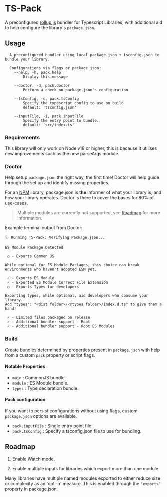 # TS-Pack

A preconfigured [rollup.js]() bundler for Typescript Libraries, with additional aid to help configure the library's `package.json`.

## Usage

```
  A preconfigured bundler using local package.json + tsconfig.json to bundle your library.

  Configurations via flags or package.json:
    --help, -h, pack.help
        Display this message

    --doctor, -d, pack.doctor
        Perform a check on package.json's configuration

    --tsConfig, -c, pack.tsConfig
        Specify the typescript config to use on build
        default: 'tsconfig.json'

    --inputFile, -i, pack.inputFile
        Specify the entry point to bundle.
        default: 'src/index.ts'
```

### Requirements

This library will only work on Node v18 or higher, this is because it utilises new improvements such as the new parseArgs module.

### Doctor

Help setup `package.json` the right way, the first time! Doctor will help guide through the set up and identify missing properties.

For an [NPM]() library, package.json is **the** informer of what your library is, and how your library operates. Doctor is there to cover the bases for 80% of use-cases.

> Multiple modules are currently not supported, see [Roadmap](#roadmap) for more information.

Example terminal output from Doctor:

```
🩺 Running TS-Pack: Verifying Package.json...

ES Module Package Detected

 ○ - Exports Common JS

While optional for ES Module Packages, this choice can break environments who haven't adopted ESM yet.

 ✓ - Exports ES Module
 ✓ - Exported ES Module Correct File Extension
 ○ - Exports Types for developers

Exporting types, while optional, aid developers who consume your library.
Add "types": "<dist folder>/<@types folder>/index.d.ts" to give them a hand!

 ✓ - Limited files packaged on release
 ✓ - Additional bundler support - Root
 ✓ - Additional bundler support - Root ES Modules
```

### Build

Create bundles determined by properties present in `package.json` with help from a custom `pack` property or script flags.

#### Notable Properties

- `main` : CommonJS bundle.
- `module` : ES Module bundle.
- `types` : Type declaration bundle.

#### Pack configuration

If you want to persist configurations without using flags, custom `package.json` options are available.

- `pack.inputFile` : Single entry point file.
- `pack.tsConfig` : Specify a tsconfig.json file to use for bundling.

## Roadmap

1. Enable Watch mode.

2. Enable multiple inputs for libraries which export more than one module.

Many libraries have multiple named modules exported to either reduce size or complexity as an 'opt-in' measure. This is enabled through the `"exports"` property in package.json.
